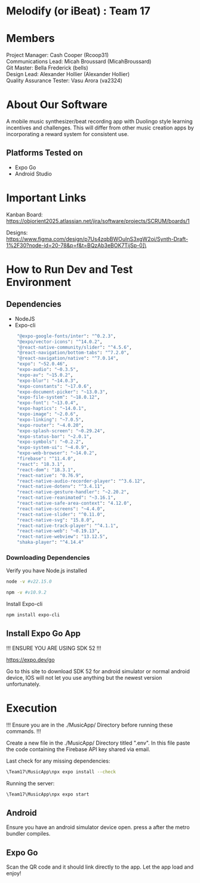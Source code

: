 # Melodify (or iBeat) : Team 17
# Members
Project Manager: Cash Cooper (Rcoop31)\
Communications Lead: Micah Broussard (MicahBroussard)\
Git Master: Bella Frederick (bells)\
Design Lead: Alexander Hollier (Alexander Hollier)\
Quality Assurance Tester: Vasu Arora (va2324)

# About Our Software

A mobile music synthesizer/beat recording app with Duolingo style learning incentives and challenges. This will differ from other music creation apps by incorporating a reward system for consistent use. 

## Platforms Tested on
- Expo Go
- Android Studio

# Important Links
Kanban Board: https://objorient2025.atlassian.net/jira/software/projects/SCRUM/boards/1

Designs: https://www.figma.com/design/p7Us4zqbBWOuInS3xgW2oi/Synth-Draft-1%2F30?node-id=20-78&p=f&t=BQzAb3eBOK7TijSp-0]\

# How to Run Dev and Test Environment

## Dependencies
- NodeJS
- Expo-cli

```sh
    "@expo-google-fonts/inter": "^0.2.3",
    "@expo/vector-icons": "^14.0.2",
    "@react-native-community/slider": "^4.5.6",
    "@react-navigation/bottom-tabs": "^7.2.0",
    "@react-navigation/native": "^7.0.14",
    "expo": "~52.0.46",
    "expo-audio": "~0.3.5",
    "expo-av": "~15.0.2",
    "expo-blur": "~14.0.3",
    "expo-constants": "~17.0.6",
    "expo-document-picker": "~13.0.3",
    "expo-file-system": "~18.0.12",
    "expo-font": "~13.0.4",
    "expo-haptics": "~14.0.1",
    "expo-image": "~2.0.6",
    "expo-linking": "~7.0.5",
    "expo-router": "~4.0.20",
    "expo-splash-screen": "~0.29.24",
    "expo-status-bar": "~2.0.1",
    "expo-symbols": "~0.2.2",
    "expo-system-ui": "~4.0.9",
    "expo-web-browser": "~14.0.2",
    "firebase": "^11.4.0",
    "react": "18.3.1",
    "react-dom": "18.3.1",
    "react-native": "0.76.9",
    "react-native-audio-recorder-player": "^3.6.12",
    "react-native-dotenv": "^3.4.11",
    "react-native-gesture-handler": "~2.20.2",
    "react-native-reanimated": "~3.16.1",
    "react-native-safe-area-context": "4.12.0",
    "react-native-screens": "~4.4.0",
    "react-native-slider": "^0.11.0",
    "react-native-svg": "15.8.0",
    "react-native-track-player": "^4.1.1",
    "react-native-web": "~0.19.13",
    "react-native-webview": "13.12.5",
    "shaka-player": "^4.14.4"
```

### Downloading Dependencies

Verify you have Node.js installed

```sh
node -v #v22.15.0
```

```sh
npm -v #v10.9.2
```

Install Expo-cli

```sh
npm install expo-cli
```

## Install Expo Go App
!!! ENSURE YOU ARE USING SDK 52 !!!

https://expo.dev/go

Go to this site to download SDK 52 for android simulator or normal android device, IOS will not let you use anything but the newest version unfortunately.

# Execution
!!! Ensure you are in the ./MusicApp/ Directory before running these commands. !!!

Create a new file in the ./MusicApp/ Directory titled ".env". In this file paste the code containing the Firebase API key shared via email.

Last check for any missing dependencies:
```sh
\Team17\MusicApp\npx expo install --check
```

Running the server:
```sh
\Team17\MusicApp\npx expo start
```
## Android
Ensure you have an android simulator device open.
press a after the metro bundler compiles.

## Expo Go
Scan the QR code and it should link directly to the app.
Let the app load and enjoy!
